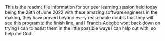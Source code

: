 This is the readme file information  for our peer learning session held today being the 28th of June 2022 with these amazing software engineers in the making, they have proved beyond every reasonable doubts that they will see this program to the finish line, and I Francis Adegbe wont back down on trying i can to assist them in the little possible ways i can help out with, so help me God.
